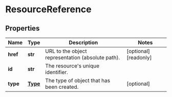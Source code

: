 # ResourceReference

## Properties
| Name | Type | Description | Notes |
| ------------ | ------------- | ------------- | ------------- |
| **href** | **str** | URL to the object representation (absolute path). | [optional] [readonly]  |
| **id** | **str** | The resource&#39;s unique identifier. |  |
| **type** | [**Type**](Type.md) | The type of object that has been created. | [optional]  |


